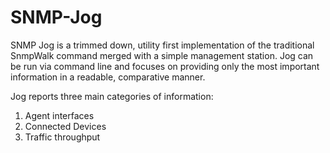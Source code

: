 # SNMP-Jog
SNMP Jog is a trimmed down, utility first implementation of the traditional SnmpWalk command merged with a simple management station. Jog can be run via command line and focuses on providing only the most important information in a readable, comparative manner. 

Jog reports three main categories of information:

1. Agent interfaces
2. Connected Devices
3. Traffic throughput
